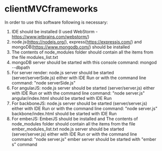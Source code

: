 # clientMVCframeworks

In order to use this software following is necessary:
  1) IDE should be installed (I used WebStorm - https://www.jetbrains.com/webstorm/)
  2) node.js(https://nodejs.org/), express(https://expressjs.com/) and mongoDB(https://www.mongodb.com/) should be installed
  3) The contents of node_modules folder should contain all the items from the file modules_list.txt
  4) mongoDB server should be started with this console command:
        mongod --dbpath <path-to-database>
  6) For server render:
        node.js server should be started (server/serverSide.js) either with IDE Run or with the command line command: "node serverSide.js"
  7) For angularJS:
        node.js server should be started (server/server.js) either with IDE Run or with the command line command: "node server.js"
        angular/index.html should be started with IDE Run
  7) For backboneJS:
        node.js server should be started (server/server.js) either with IDE Run or with the command line command: "node server.js"
        backbone/index.html should be started with IDE Run
  8) For emberJS:
        EmberJS should be installed and
        The contents of node_modules folder should contain all the items from the file ember_modules_list.txt
        node.js server should be started (server/server.js) either with IDE Run or with the command line command: "node server.js"
        ember server should be started with "ember s" command